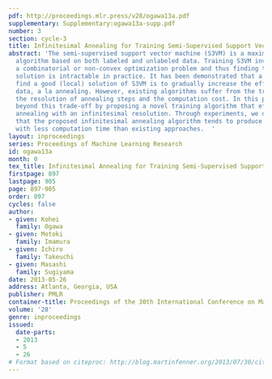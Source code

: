 ```yaml
---
pdf: http://proceedings.mlr.press/v28/ogawa13a.pdf
supplementary: Supplementary:ogawa13a-supp.pdf
number: 3
section: cycle-3
title: Infinitesimal Annealing for Training Semi-Supervised Support Vector Machines
abstract: 'The semi-supervised support vector machine (S3VM) is a maximum-margin classification
  algorithm based on both labeled and unlabeled data. Training S3VM involves either
  a combinatorial or non-convex optimization problem and thus finding the global optimal
  solution is intractable in practice. It has been demonstrated that a key to successfully
  find a good (local) solution of S3VM is to gradually increase the effect of unlabeled
  data, a la annealing. However, existing algorithms suffer from the trade-off between
  the resolution of annealing steps and the computation cost. In this paper, we go
  beyond this trade-off by proposing a novel training algorithm that efficiently performs
  annealing with an infinitesimal resolution. Through experiments, we demonstrate
  that the proposed infinitesimal annealing algorithm tends to produce better solutions
  with less computation time than existing approaches.  '
layout: inproceedings
series: Proceedings of Machine Learning Research
id: ogawa13a
month: 0
tex_title: Infinitesimal Annealing for Training Semi-Supervised Support Vector Machines
firstpage: 897
lastpage: 905
page: 897-905
order: 897
cycles: false
author:
- given: Kohei
  family: Ogawa
- given: Motoki
  family: Imamura
- given: Ichiro
  family: Takeuchi
- given: Masashi
  family: Sugiyama
date: 2013-05-26
address: Atlanta, Georgia, USA
publisher: PMLR
container-title: Proceedings of the 30th International Conference on Machine Learning
volume: '28'
genre: inproceedings
issued:
  date-parts:
  - 2013
  - 5
  - 26
# Format based on citeproc: http://blog.martinfenner.org/2013/07/30/citeproc-yaml-for-bibliographies/
---
```

